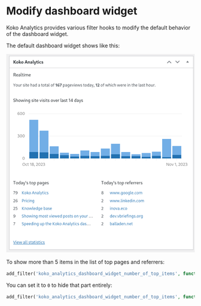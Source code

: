 # Modify dashboard widget

Koko Analytics provides various filter hooks to modify the default behavior of the dashboard widget.

The default dashboard widget shows like this:

![img.png](img.png)

To show more than 5 items in the list of top pages and referrers:

```php
add_filter('koko_analytics_dashboard_widget_number_of_top_items', function() { return 10; });
```

You can set it to `0` to hide that part entirely:

```php
add_filter('koko_analytics_dashboard_widget_number_of_top_items', function() { return 0; });
```
